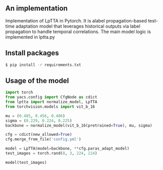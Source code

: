 ## An implementation

Implementation of LpTTA in Pytorch. It is alabel propagation-based
test-time adaptation model that leverages historical outputs via
label propagation to handle temporal correlations. The main model logic is implemented in lptta.py

## Install packages

```bash
$ pip install -r requirements.txt
```

## Usage of the model

```python
import torch
from yacs.config import CfgNode as cdict
from lptta import normalize_model, LpTTA
from torchvision.models import vit_b_16

mu = (0.485, 0.456, 0.406)
sigma = (0.229, 0.224, 0.225)
backbone = normalize_model(vit_b_16(pretrained=True), mu, sigma)

cfg = cdict(new_allowed=True)
cfg.merge_from_file('config.yml')

model = LpTTA(model=backbone, **cfg.paras_adapt_model)
test_images = torch.rand(8, 3, 224, 224)

model(test_images)
```
